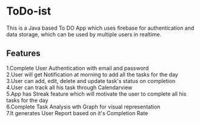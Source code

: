 # ToDo-ist
This is a Java based To DO App which uses firebase for authentication and data storage, which can be used by multiple users in realtime.

## Features
1.Complete User Authentication with email and password<br>
2.User will get Notification at morning to add all the tasks for the day<br>
3.User can add, edit, delete and update task's status on completion<br>
4.User can track all his task through Calendarview<br>
5.App has Streak feature which will motivate the user to complete all his tasks for the day<br>
6.Complete Task Analysis wth Graph for visual representation<br>
7.It generates User Report based on it's Completion Rate<br>


